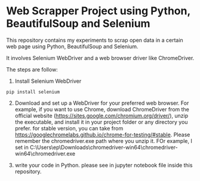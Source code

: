 # Web Scrapper Project using  Python, BeautifulSoup and Selenium
This repository contains my experiments to scrap open data in a certain web page using Python, BeautifulSoup and Selenium. 

It involves Selenium WebDriver and a web browser driver like ChromeDriver. 

The steps are follow:

1. Install Selenium WebDriver 
```
pip install selenium 
```

2. Download and set up a WebDriver for your preferred web browser. For example, if you want to use Chrome, download ChromeDriver from the official website (https://sites.google.com/chromium.org/driver/), unzip the executable, and install it in your project folder or any directory you prefer.
for stable version, you can take from https://googlechromelabs.github.io/chrome-for-testing/#stable. Please remember the chromedriver.exe path where you unzip it. FOr example, I set in C:\Users\ep\Downloads\chromedriver-win64\chromedriver-win64\chromedriver.exe

3. write your code in Python. please see in jupyter notebook file inside this repository.


